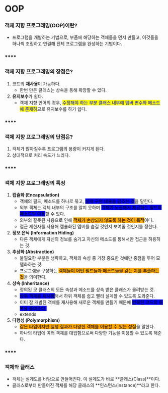 # OOP

### **객체 지향 프로그래밍(OOP)이란?**

* 프로그램을 개발하는 기법으로, 부품에 해당하는 객체들을 먼저 만들고, 이것들을 하나씩 조립하고 연결해 전체 프로그램을 완성하는 기법이다.

### ****

### **객체 지향 프로그래밍의 장점은?**

1. 코드의 **재사용**이 가능하다.
   * 한번 만든 클래스는 상속을 통해 확장할 수 있다.
2. **유지보수**가 쉽다.
   * 객체 지향 언어의 경우, <mark style="color:blue;">수정해야 하는 부분 클래스 내부에 멤버 변수와 메소드에 존재하</mark>므로 유지보수를 하기 쉽다.

### ****

### **객체 지향 프로그래밍의 단점은?**

1. 객체가 많아질수록 프로그램의 용량이 커지게 된다.
2. 상대적으로 처리 속도가 느리다.

### ****

### **객체 지향 프로그래밍의 특징**

1. **캡슐화 (Encapsulation)**
   * 객체의 필드, 메소드를 하나로 묶고, <mark style="background-color:blue;">실제 구현 내용을 감추는 것</mark>을 말한다.
   * 외부 객체는 객체 내부의 구조를 알지 못하며 <mark style="background-color:blue;">객체가 노출해서 제공하는 필드와 메소드만 이용</mark>할 수 있다.
   * 외부의 잘못된 사용으로 인해 <mark style="background-color:orange;">객체가 손상되지 않도록 하는 것이 목적</mark>이다.
   * 접근 제한자를 사용해 캡슐화된 멤버를 숨길 것인지 보여줄 것인지를 정한다.
2. **정보 은닉 (Information Hiding)**
   * 다른 객체에게 자신의 정보를 숨기고 자신의 메소드를 통해서만 접근을 허용하는 것.
3. **추상화 (Abstraction)**
   * 불필요한 부분은 생략하고, 객체의 속성 중 가장 중요한 것에만 중점을 두어 모델화하는 것.
   * 프로그램을 구성하는 <mark style="background-color:orange;">객체들이 어떤 필드들과 메소드들을 갖는 지를 추출하는 것</mark>을 의미한다.
4. **상속 (Inheritance)**
   * 정의된 모 클래스의 모든 속성과 메소드를 상속 받은 클래스가 물려받는 것.
   * <mark style="background-color:blue;">상위 객체를 재사용</mark>해서 하위 객체를 쉽고 빨리 설계할 수 있도록 도와준다.
   * 이미 잘 개발된 객체를 재사용해 새로운 객체를 만들기 때문에 <mark style="background-color:blue;">반복된 코드의 중복을 줄여준다.</mark>
   * extends
5. **다형성 (Polymorphism)**
   * <mark style="background-color:orange;">같은 타입이지만 실행 결과가 다양한 객체를 이용할 수 있는 성질</mark>을 말한다.
   * 하나의 타입에 여러 객체를 대입함으로써 다양한 기능을 이용할 수 있도록 해준다.

### ****

### **객체와 클래스**

* 객체는 설계도를 바탕으로 만들어진다. 이 설계도가 바로 \*\*클래스(Class)\*\*이다.
* 클래스로부터 만들어진 객체를 해당 클래스의 \*\*인스턴스(instance)\*\*라고 한다.
